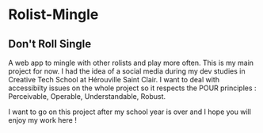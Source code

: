 # Rolist-Mingle
## Don't Roll Single
A web app to mingle with other rolists and play more often.
This is my main project for now. I had the idea of a social media during my dev studies in Creative Tech School at Hérouville Saint Clair.
I want to deal with accessibilty issues on the whole project so it respects the POUR principles : Perceivable, Operable, Understandable, Robust.

I want to go on this project after my school year is over and I hope you will enjoy my work here !